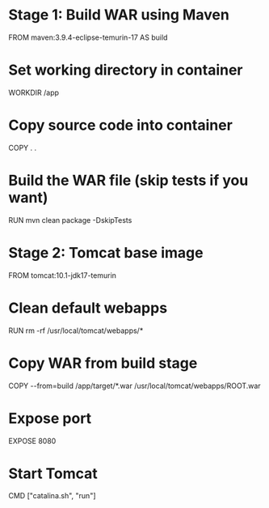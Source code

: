 # Stage 1: Build WAR using Maven
FROM maven:3.9.4-eclipse-temurin-17 AS build

# Set working directory in container
WORKDIR /app

# Copy source code into container
COPY . .

# Build the WAR file (skip tests if you want)
RUN mvn clean package -DskipTests

# Stage 2: Tomcat base image
FROM tomcat:10.1-jdk17-temurin

# Clean default webapps
RUN rm -rf /usr/local/tomcat/webapps/*

# Copy WAR from build stage
COPY --from=build /app/target/*.war /usr/local/tomcat/webapps/ROOT.war

# Expose port
EXPOSE 8080

# Start Tomcat
CMD ["catalina.sh", "run"]